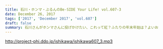 ```yaml
---
title: 石川・ホンマ・ぶるんのBe-SIDE Your Life! vol.607-3
date: December 26, 2017
tags: ['2017', 'December 2017', 'vol.607']
draft: false
summary: 石川さんがホンマさんに投げかけたい、これって紅？ふたりの年末年始は？よいお年を！MIURA
---
```


http://project-phi.ddo.jp/ishikawa/ishikawa607_3.mp3
